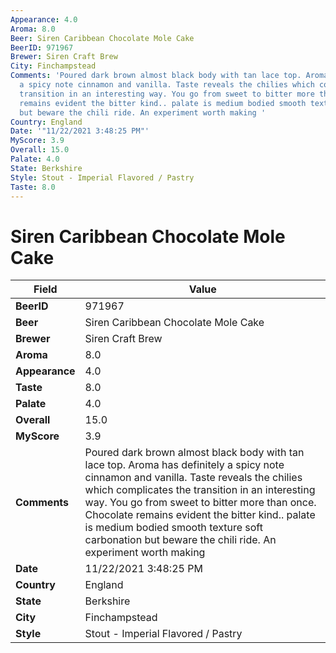 ```yaml
---
Appearance: 4.0
Aroma: 8.0
Beer: Siren Caribbean Chocolate Mole Cake
BeerID: 971967
Brewer: Siren Craft Brew
City: Finchampstead
Comments: 'Poured dark brown almost black body with tan lace top. Aroma has definitely
  a spicy note cinnamon and vanilla. Taste reveals the chilies which complicates the
  transition in an interesting way. You go from sweet to bitter more than once. Chocolate
  remains evident the bitter kind.. palate is medium bodied smooth texture soft carbonation
  but beware the chili ride. An experiment worth making '
Country: England
Date: '"11/22/2021 3:48:25 PM"'
MyScore: 3.9
Overall: 15.0
Palate: 4.0
State: Berkshire
Style: Stout - Imperial Flavored / Pastry
Taste: 8.0
---
```


# Siren Caribbean Chocolate Mole Cake

| Field         | Value |
|---------------|-------|
| **BeerID** | 971967 |
| **Beer** | Siren Caribbean Chocolate Mole Cake |
| **Brewer** | Siren Craft Brew |
| **Aroma** | 8.0 |
| **Appearance** | 4.0 |
| **Taste** | 8.0 |
| **Palate** | 4.0 |
| **Overall** | 15.0 |
| **MyScore** | 3.9 |
| **Comments** | Poured dark brown almost black body with tan lace top. Aroma has definitely a spicy note cinnamon and vanilla. Taste reveals the chilies which complicates the transition in an interesting way. You go from sweet to bitter more than once. Chocolate remains evident the bitter kind.. palate is medium bodied smooth texture soft carbonation but beware the chili ride. An experiment worth making  |
| **Date** | 11/22/2021 3:48:25 PM |
| **Country** | England |
| **State** | Berkshire |
| **City** | Finchampstead |
| **Style** | Stout - Imperial Flavored / Pastry |

